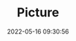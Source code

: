 ---
weight: 1
images:
- /images/edited/33.jpeg
title: Picture
date: 2022-05-16 09:30:56
tags: [luminarneo,work,ILCE-7M3,42.0,person,bottle,knife]
---